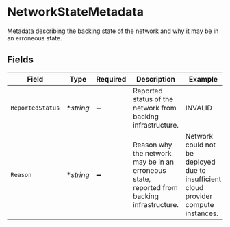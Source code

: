 # NetworkStateMetadata

Metadata describing the backing state of the network and why it may be in an erroneous state.



## Fields

| Field                                                                                       | Type                                                                                        | Required                                                                                    | Description                                                                                 | Example                                                                                     |
| ------------------------------------------------------------------------------------------- | ------------------------------------------------------------------------------------------- | ------------------------------------------------------------------------------------------- | ------------------------------------------------------------------------------------------- | ------------------------------------------------------------------------------------------- |
| `ReportedStatus`                                                                            | **string*                                                                                   | :heavy_minus_sign:                                                                          | Reported status of the network from backing infrastructure.                                 | INVALID                                                                                     |
| `Reason`                                                                                    | **string*                                                                                   | :heavy_minus_sign:                                                                          | Reason why the network may be in an erroneous state, reported from backing infrastructure.<br/> | Network could not be deployed due to insufficient cloud provider compute instances.<br/>    |